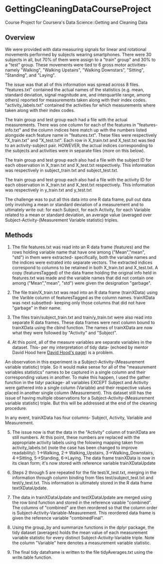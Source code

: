 # GettingCleaningDataCourseProject
Course Project for Coursera's Data Science::Getting and Cleaning Data

## Overview
We were provided with data measuring signals for linear and rotational movements performed
by subjects wearing smartphones. There were 30 subjects in all, but 70% of them were assign to 
a "train" group" and 30% to a "test" group. These movements were tied to 6 gross motor activities-
namely "Walking", "Walking Upstairs", "Walking Downstars", "Sitting", "Standing",
and "Laying". 

The issue was that all of this information was spread across 8 files. "features.txt"
contained the actual names of the statistics (e.g. mean, standard deviation, signal magnitude are,
and interquartile range, among others) reported for measurements taken along with their index codes. 
"activity_labels.txt" contained the activities for which measurements where taken along with
their index codes.

The train group and test group each had a file with the actual measurements. There was
one column for each of the features in "features-info.txt" and the column indices here
match up with the numbers listed alongside each feature name in "features.txt". These 
files were respectively "X_train.txt" and "X_test.txt". Each row in X_train.txt
and X_test.txt was tied to an activity-subject pair. HOWEVER, the actual indices corresponding
to the subjects and activities were in separate files (more on this below). 

The train group and test group each also had a file with the subject ID for each observation
in X_train.txt and X_test.txt respectively. This information was respectively in subject_train.txt
and subject_test.txt.

The train group and test group each also had a file with the activity ID for each observation
in X_train.txt and X_test.txt respectively. This information was respectively in y_train.txt
and y_test.txt

The challenge was to put all this data into one R data frame, pull out data only involving a mean 
or standard deviation of a measurement and to ultimately write out: for each Subject, for each Activity,
for each Variable related to a mean or standard deviation, an average value (averaged over
Subject-Activity-(Measurement Variable statistic) triples.

## Methods
1. The file features.txt was read into an R data frame (features) and the rows holding variable name that
have one among ("Mean","mean", "std") in them were extracted- specifically, both the variable names
and the indices were extrated into separate vectors. The extracted indices correspond to columns to be retained in both X_train.txt and X_test.txt. A copy (featuresTagged) of the data frame holding the original info
held in features.txt was made and the variable names that did not contain one among ("Mean","mean", "std")
were given the designation "garbage". 

2. The file train/X_train.txt was read into an R data frame (trainXData) using the Varible column of featuresTagged
as the column names. trainXData was next subsetted- keeping only those columns that did not have "garbage" in their name.

3. The files train/subject_train.txt and train/y_train.txt were also read into separate R data frames. These data frames were next column bound to trainXData using the cbind function. The names of trainXData are now what they were followed by "Activity" and "Subject". 

4. At this point, all of the measure variables are separate variables in the dataset. This- per my interpretation of tidy data- (echoed by mentor David Hood here <a href="https://thoughtfulbloke.wordpress.com/2015/09/09/getting-and-cleaning-the-assignment/" title="Link to David Hood's page regarding the assignment!">David Hood's page</a>) is a problem.

An observation in this experiment is a Subject-Activity-(Measurement variable statistic) triple. So it would make sense for all of the "measurement variables statistics" names to be captured in a single column and their corresponding values in another. To make this happen, I used the gather function in the tidyr package- all variables EXCEPT Subject and Activity were gathered into a single column (Variable) and their respective values placed in another single column (Measurement). This dataset still has the issue of having multiple observations for a Subject-Activity-(Measurement variable statistic) triple. But this will be addressed at the end of the cleaning procedure. 

In any event, trainXData has four columns- Subject, Activity, Variable and Measurement.

5. The issue now is that the data in the "Activity" column of trainXData are still numbers. At this point, these numbers are replaced with the appropriate activity labels using the folowing mapping taken from activity_labels.txt (note the case has been
changed to improve readability): 1->Walking, 2-> Walking_Upstairs,
3->Walking_Downstairs, 4->Sitting, 5->Standing, 6->Laying. The data frame trainXData is now in its clean form; it's now
stored with reference variable trainXDataUpdate

6. Steps 2 through 5 are repeated for the file test/X_test.txt, merging in the information through column binding from files
test/subject_test.txt and test/y_test.txt. This information is ultimately stored in the R data frame textXDataUpdate. 

7. The data in trainXDataUpdate and testXDataUpdate are merged using the row bind function and stored in the reference
vaiable "combined". The columns of "combined" are then reordered so that the column order is
Subject-Activity-Variable-Measurement. This reordered data frame is given the reference variable "combinedFinal".

8. Using the group_by and summarize functions in the dplyr package, the tidy dataset (averages) holds the mean value of each
measurement variable statistic for every distinct Subject-Activity-Variable triple. Note the column "Variable" here denotes a 
measurement variable statistic.

9. The final tidy dataframe is written to the file tidyAverages.txt using the write.table function.




